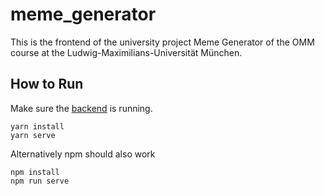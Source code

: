 # meme_generator

This is the frontend of the university project Meme Generator of the OMM course at the Ludwig-Maximilians-Universität München.

## How to Run

Make sure the [backend](https://github.com/zarahz/meme_generator_backend/) is running.

```
yarn install
yarn serve
```

Alternatively npm should also work
```
npm install
npm run serve
```
